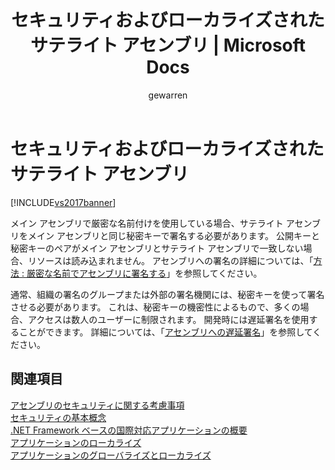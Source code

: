 ﻿---
title: セキュリティおよびローカライズされたサテライト アセンブリ | Microsoft Docs
ms.date: 11/15/2016
ms.prod: visual-studio-dev14
ms.technology: vs-ide-general
ms.topic: conceptual
helpviewer_keywords:
- key pairs for strong-named assemblies
- strong-named assemblies, security considerations
- satellite assemblies, localized
- code signing, assemblies
- security [Visual Studio], assemblies
- strong-named assemblies, localized
- assemblies [Visual Studio], security
- localization, satellite assemblies
ms.assetid: 6d953840-b301-47d5-8d34-30c1b29b5071
caps.latest.revision: 9
author: gewarren
ms.author: gewarren
manager: jillfra
ms.openlocfilehash: 9c810c6c7e0c0c73557e6b38860c1e6d3953b225
ms.sourcegitcommit: 08fc78516f1107b83f46e2401888df4868bb1e40
ms.translationtype: MTE95
ms.contentlocale: ja-JP
ms.lasthandoff: 05/15/2019
ms.locfileid: "65691289"
---
# <a name="security-and-localized-satellite-assemblies"></a>セキュリティおよびローカライズされたサテライト アセンブリ
[!INCLUDE[vs2017banner](../includes/vs2017banner.md)]

メイン アセンブリで厳密な名前付けを使用している場合、サテライト アセンブリをメイン アセンブリと同じ秘密キーで署名する必要があります。 公開キーと秘密キーのペアがメイン アセンブリとサテライト アセンブリで一致しない場合、リソースは読み込まれません。 アセンブリへの署名の詳細については、「[方法 : 厳密な名前でアセンブリに署名する](https://msdn.microsoft.com/library/2c30799a-a826-46b4-a25d-c584027a6c67)」を参照してください。  
  
 通常、組織の署名のグループまたは外部の署名機関には、秘密キーを使って署名させる必要があります。 これは、秘密キーの機密性によるもので、多くの場合、アクセスは数人のユーザーに制限されます。 開発時には遅延署名を使用することができます。 詳細については、「[アセンブリへの遅延署名](https://msdn.microsoft.com/library/9d300e17-5bf1-4360-97da-2aa55efd9070)」を参照してください。  
  
## <a name="see-also"></a>関連項目  
 [アセンブリのセキュリティに関する考慮事項](https://msdn.microsoft.com/library/1b5439c1-f3d5-4529-bd69-01814703d067)   
 [セキュリティの基本概念](https://msdn.microsoft.com/library/3cfced4f-ea02-4e66-ae98-d69286363e98)   
 [.NET Framework ベースの国際対応アプリケーションの概要](../ide/introduction-to-international-applications-based-on-the-dotnet-framework.md)   
 [アプリケーションのローカライズ](../ide/localizing-applications.md)   
 [アプリケーションのグローバライズとローカライズ](../ide/globalizing-and-localizing-applications.md)
